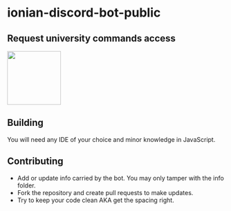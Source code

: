 # ionian-discord-bot-public

## Request university commands access

[<img src="https://cdn.icon-icons.com/icons2/1476/PNG/512/discord_101785.png" width="124" height="124"/>](https://discord.gg/uEypK8E)

## Building

You will need any IDE of your choice and minor knowledge in JavaScript.

## Contributing

- Add or update info carried by the bot. You may only tamper with the info folder.
- Fork the repository and create pull requests to make updates.
- Try to keep your code clean AKA get the spacing right.

